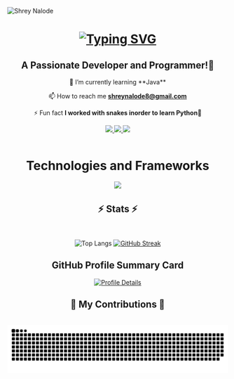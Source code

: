 <p align="left">
  <img
    src="https://komarev.com/ghpvc/?username=Shrey2dew"
    alt="Shrey Nalode"
  />
</p>
<h1 align="center">

<a href="https://git.io/typing-svg"><img src="https://readme-typing-svg.demolab.com?font=Poppins&weight=600&size=35&duration=4000&pause=300&color=1A9FF7&center=true&vCenter=true&random=false&width=435&lines=Hi+There!%F0%9F%91%8B%F0%9F%8F%BB;I+am+Shrey+Nalode!%F0%9F%92%BB" alt="Typing SVG" /></a>

</h1>
<h2 align="center">A Passionate Developer and Programmer!👾</h2>


<div align="center">
🌱 I’m currently learning **Java**

📫 How to reach me **shreynalode8@gmail.com**

⚡ Fun fact **I worked with snakes inorder to learn Python🐍**
</div>

<div align="center">
  <a href="mailto:shreynalode8@gmail.com">
    <img src= "https://img.shields.io/badge/Gmail-D14836?style=for-the-badge&logo=gmail&logoColor=white"> 
</a>
  <a href="https://www.linkedin.com/in/shreynalode/">
    <img src= "https://img.shields.io/badge/LinkedIn-0077B5?style=for-the-badge&logo=linkedin&logoColor=white"> 
</a>
  <a href="https://www.instagram.com/shrey._.75">
    <img src= "https://img.shields.io/badge/Instagram-E4405F?style=for-the-badge&logo=instagram&logoColor=white"> 
</a>
</div>

<br>
  <h1 align="center">Technologies and Frameworks</h1>

<p align="center">
      <a href="https://skillicons.dev">
    <img src="https://skillicons.dev/icons?i=c,python,java,html,css,js,aws,figma&perline=4" />
  </a>
</p>


<h2 align="center">⚡ Stats ⚡</h2>
<br>
<div align=center>

![Top Langs](https://github-readme-stats.vercel.app/api/top-langs/?username=Shrey2dew&layout=donut&theme=transparent&height=100)
<a href="https://git.io/streak-stats"><img src="https://streak-stats.demolab.com?user=Shrey2dew&theme=github-blue&border_radius=10" alt="GitHub Streak" /></a>  

## GitHub Profile Summary Card
<a href="http://github-profile-summary-cards.vercel.app/api/cards/profile-details?username=Shrey2dew&theme=transparent">
  <img src="http://github-profile-summary-cards.vercel.app/api/cards/profile-details?username=Shrey2dew&theme=transparent" alt="Profile Details">
</a><br/>
</div>

<div align="center">
  <h2>🐍 My Contributions 🐍</h2>
  <br>
  <img alt="snake eating my contributions" src="https://raw.githubusercontent.com/mahesh-bora/mahesh-bora/output/github-contribution-grid-snake-dark.svg" />
  
  <br/><br/><br/>
</div>



